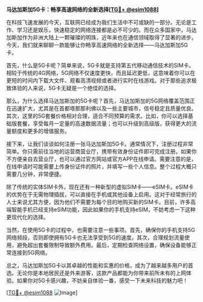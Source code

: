**马达加斯加5G卡：畅享高速网络的全新选择[[TG💪+ @esim1088](https://t.me/s/esim1088)]**

在科技飞速发展的今天，互联网已经成为我们生活中不可或缺的一部分。无论是工作、学习还是娱乐，快速稳定的网络连接都是必不可少的。而在众多国家中，马达加斯加作为非洲大陆上一颗璀璨的明珠，近年来也在通信领域取得了显著的进步。今天，我们就来聊聊一款能够让你畅享高速网络的全新选择——马达加斯加5G卡。

首先，什么是5G卡呢？简单来说，5G卡就是支持第五代移动通信技术的SIM卡。相较于传统的4G网络，5G网络不仅速度更快，而且延迟更低，这意味着你可以在更短的时间内下载大文件、观看高清视频或者进行实时在线游戏。对于那些追求极致体验的人来说，5G卡无疑是一个绝佳的选择。

那么，为什么选择马达加斯加的5G卡呢？首先，马达加斯加的5G网络覆盖范围正在迅速扩大，尤其是在首都塔那那利佛以及一些主要城市，信号稳定且质量优良。其次，这里的5G套餐价格相对合理，适合不同预算的需求。比如，你可以选择基础版套餐，享受每月一定量的高速数据流量；也可以升级到高级版，获得更大的流量额度和更多的增值服务。

接下来，让我们谈谈如何注册一张马达加斯加5G卡。通常情况下，注册过程非常简单。你只需前往当地的运营商营业厅，携带有效身份证件即可完成注册。如果你不方便亲自去营业厅，也可以通过官方网站或官方APP在线申请。需要注意的是，在线申请时可能需要上传身份证件的照片，并填写一些个人信息。整个过程大概只需要几分钟，非常便捷。

除了传统的实体SIM卡外，现在还有一种新型的虚拟SIM卡——eSIM卡。eSIM卡的优势在于无需物理插拔，可以直接在手机或其他设备上启用。这对于经常旅行的人士来说尤其方便，因为他们不需要为每个目的地购买新的SIM卡。目前，许多高端智能手机已经支持eSIM功能，因此如果你的手机支持eSIM，不妨考虑一下这种更现代化的选择。

当然，在使用5G卡的过程中，也需要注意一些事项。首先，确保你的手机支持5G网络频段，否则即使拥有5G卡也无法享受到5G的速度。其次，合理规划流量使用，避免超出套餐限制导致额外费用。最后，定期检查网络设置，确保设备能够正常连接到5G网络。

总之，马达加斯加5G卡以其卓越的性能和实惠的价格，成为了越来越多用户的首选。无论你是本地居民还是外来游客，这款产品都能为你带来前所未有的上网体验。如果你对5G卡感兴趣，不妨亲自体验一番，感受一下未来科技的魅力吧！

[[TG💪+ @esim1088](https://t.me/s/esim1088) ![Image](https://i.postimg.cc/4NQfJmqS/Snipaste-2025-05-13-00-14-12.png)]